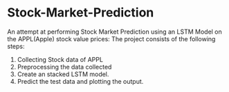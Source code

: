 # Stock-Market-Prediction
An attempt at performing Stock Market Prediction using an LSTM Model on the APPL(Apple) stock value prices:
The project consists of the following steps:

1. Collecting Stock data of APPL
2. Preprocessing the data collected 
3. Create an stacked LSTM model.
4. Predict the test data and plotting the output. 

